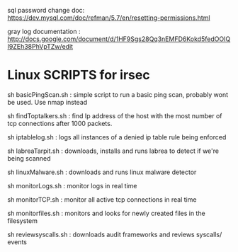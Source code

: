 sql password change doc: https://dev.mysql.com/doc/refman/5.7/en/resetting-permissions.html

gray log documentation : http://docs.google.com/document/d/1HF9Sgs28Qq3nEMFD6Kokd5fedOOIQI9ZEh38PhVpTZw/edit 
# Linux SCRIPTS for irsec 

sh basicPingScan.sh : simple script to run a basic ping scan, probably wont be
					  used. Use nmap instead


sh findToptalkers.sh : find Ip address of the host with the most number of tcp connections 
					   after 1000 packets. 

sh iptablelog.sh 	: logs all instances of a denied ip table rule being enforced 

sh labreaTarpit.sh : downloads, installs and runs labrea to detect if we're being scanned 

sh linuxMalware.sh : downloads and runs linux malware detector 

sh monitorLogs.sh : monitor logs in real time 

sh monitorTCP.sh : monitor all active tcp connections in real time 

sh monitorfiles.sh : monitors and looks for newly created files in the filesystem 

sh reviewsyscalls.sh : downloads audit frameworks and reviews syscalls/ events 
